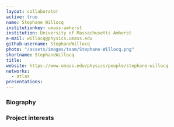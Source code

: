 ```yaml
---
layout: collaborator
active: true
name: Stephane Willocq
institutionkey: umass-amherst
institution: University of Massachusetts Amherst
e-mail: willocq@physics.umass.edu
github-username: StephaneWillocq
photo: "/assets/images/team/Stephane-Willocq.png"
shortname: StephaneWillocq
title: 
website: https://www.umass.edu/physics/people/stephane-willocq
networks:
  - atlas
presentations:
---
```


### Biography

### Project interests

